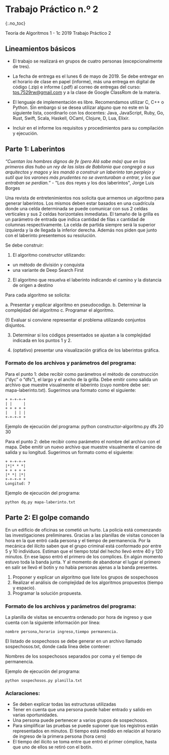 Trabajo Práctico n.º 2
======================
{:.no_toc}

Teoría de Algoritmos 1 - 1c 2019
Trabajo Práctico 2

## Lineamientos básicos

- El trabajo se realizará en grupos de cuatro personas (excepcionalmente de tres).

- La fecha de entrega es el lunes 6 de mayo de 2019. Se debe entregar en el horario de clase en papel (informe), más una entrega en digital de código (.zip) e informe (.pdf) al correo de entregas del curso: tps.7529rw@gmail.com y a la clase de Google ClassRom de la materia.

- El lenguaje de implementación es libre. Recomendamos utilizar C, C++ o Python. Sin embargo si se desea utilizar alguno que no este en la siguiente lista, coordinarlo con los docentes: Java, JavaScript, Ruby, Go, Rust, Swift, Scala, Haskell, OCaml, Clojure, D, Lua, Elixir.

- Incluir en el informe los requisitos y procedimientos para su compilación y ejecución.

## Parte 1: Laberintos


_“Cuentan los hombres dignos de fe (pero Alá sabe más) que en los primeros días hubo un rey de las islas de Babilonia que congregó a sus arquitectos y magos y les mandó a construir un laberinto tan perplejo y sutil que los varones más prudentes no se aventuraban a entrar, y los que entraban se perdían.”_ - "Los dos reyes y los dos laberintos", Jorge Luis Borges

Una revista de entretenimientos nos solicita que armemos un algoritmo para generar laberintos. Los mismos deben estar basados en una cuadrícula donde una celda determinada se puede comunicar con sus 2 celdas verticales y sus 2 celdas horizontales inmediatas. El tamaño de la grilla es un parámetro de entrada que indica cantidad de filas x cantidad de columnas respectivamente. La celda de partida siempre será la superior izquierda y la de llegada la inferior derecha. Además nos piden que junto con el laberinto presentemos su resolución.

Se debe construir:

1) El algoritmo constructor utilizando:
 * un método de división y conquista
 * una variante de Deep Search First

2) El algoritmo que resuelva el laberinto indicando el camino y la distancia de origen a destino
    
Para cada algoritmo se solicita:

a. Presentar y explicar algoritmo en pseudocodigo.
b. Determinar la complejidad del algoritmo
c. Programar el algoritmo.

(!) Evaluar si conviene representar el problema utilizando conjuntos disjuntos.

3) Determinar si los códigos presentados se ajustan a la complejidad indicada en los puntos 1 y 2.

4) (optativo) presentar una visualización gráfica de los laberintos gráfica.


### Formato de los archivos y parámetros del programa:

Para el punto 1: debe recibir como parámetros el método de construcción (“dyc” o “dfs”), el largo y el ancho de la grilla. Debe emitir como salida un archivo que muestre visualmente el laberinto (cuyo nombre debe ser: mapa-laberinto.txt). 
Sugerimos una formato como el siguiente:

    + +-+-+-+
    | |     |
    + + + + +
    |   | | |
    +-+-+-+ +

Ejemplo de ejecución del programa: python constructor-algoritmo.py dfs 20 30

Para el punto 2: debe recibir como parámetro el nombre del archivo con el mapa. Debe emitir un nuevo archivo que muestre visualmente el camino de salida y su longitud. Sugerimos un formato como el siguiente:

    + +-+-+-+
    |*|* * *|
    + + + + +
    |* *| |*|
    +-+-+-+ +
    Longitud: 7

Ejemplo de ejecución del programa: 

    python dq.py mapa-laberinto.txt


## Parte 2: El golpe comando

En un edificio de oficinas se cometió un hurto. La policía está comenzando las investigaciones preliminares. Gracias a las planillas de visitas conocen la hora en la que entró cada persona y el tiempo de permanencia. Por la mecánica del ilícito saben que el grupo criminal está conformado por entre 5 y 10 individuos. Estiman que el tiempo total del hecho llevó entre 40 y 120 minutos.
En ese lapso entró el primero de los complices. En algún momento estuvo toda la banda junta. Y al momento de abandonar el lugar el primero en salir se llevó el botín y no habia personas ajenas a la banda presentes. 

1. Proponer y explicar un algoritmo que liste los grupos de sospechosos
1. Realizar el análisis de complejidad de los algoritmos propuestos (tiempo y espacio).
1. Programar la solución propuesta.

### Formato de los archivos y parámetros del programa:

La planilla de visitas se encuentra ordenado por hora de ingreso y que cuenta con la siguiente información por línea: 

    nombre persona,horario ingreso,tiempo permanencia.

El listado de sospechosos se debe generar en un archivo llamado sospechosos.txt, donde cada línea debe contener:

Nombres de los sospechosos separados por coma y el tiempo de permanencia.

Ejemplo de ejecución del programa: 

    python sospechosos.py planilla.txt

### Aclaraciones:

* Se deben explicar todas las estructuras utilizadas
* Tener en cuenta que una persona puede haber entrado y salido en varias oportunidades.
* Una persona puede pertenecer a varios grupos de sospechosos.
* Para simplificar las pruebas se puede suponer que los registros están representados en minutos. El tiempo está medido en relación al horario de ingreso de la primera persona (hora cero)
* El tiempo del ilícito se toma entre que entró el primer cómplice, hasta que uno de ellos se retiró con el botín.
